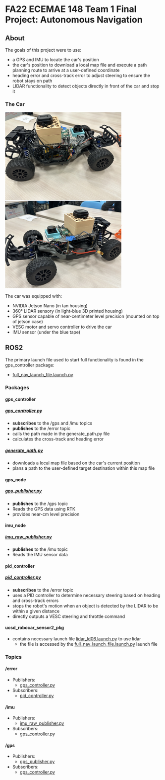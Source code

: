 # FA22 ECEMAE 148 Team 1 Final Project: Autonomous Navigation

## About

The goals of this project were to use:

- a GPS and IMU to locate the car's position
- the car's position to download a local map file and execute a path planning route to arrive at a user-defined coordinate
- heading error and cross-track error to adjust steering to ensure the robot stays on path
- LIDAR functionality to detect objects directly in front of the car and stop it

### The Car

<img src="car_pic_1.jpg" width="375"/><img src="car_pic_2.jpg" width="375"/>

The car was equipped with:

- NVIDIA Jetson Nano (in tan housing)
- 360° LIDAR sensory (in light-blue 3D printed housing)
- GPS sensor capable of near-centimeter level precision (mounted on top of jetson case)
- VESC motor and servo controller to drive the car
- IMU sensor (under the blue tape)

## ROS2

The primary launch file used to start full functionality is found in the gps_controller package:

- [full_nav_launch_file.launch.py](gps_controller/launch/full_nav_launch_file.launch.py)

### Packages

#### gps_controller

##### [gps_controller.py](gps_controller/gps_controller/gps_controller.py)

- **subscribes** to the /gps and /imu topics
- **publishes** to the /error topic
- calls the path made in the generate_path.py file
- calculates the cross-track and heading error 

##### [generate_path.py](gps_controller/gps_controller/generate_path.py)

- downloads a local map file based on the car's current position
- plans a path to the user-defined target destination within this map file

#### gps_node

##### [gps_publisher.py](gps_node/gps_node/gps_publisher.py)

- **publishes** to the /gps topic
- Reads the GPS data using RTK
- provides near-cm level precision

#### imu_node

##### [imu_raw_publisher.py](imu_node/imu_node/imu_raw_publisher.py)

- **publishes** to the /imu topic
- Reads the IMU sensor data

#### pid_controller

##### [pid_controller.py](pid_controller/pid_controller/pid_controller.py)

- **subscribes** to the /error topic
- uses a PID controller to determine necessary steering based on heading and cross-track errors
- stops the robot's motion when an object is detected by the LIDAR to be within a given distance
- directly outputs a VESC steering and throttle command

#### ucsd_robocar_sensor2_pkg

- contains necessary launch file [lidar_ld06.launch.py](ucsd_robocar_sensor2_pkg/launch/lidar_ld06.launch.py) to use lidar
  - the file is accessed by the [full_nav_launch_file.launch.py](gps_controller/launch/gps_controller_launch_file.launch.py) launch file

### Topics

#### /error

- Publishers:
  - [gps_controller.py](gps_controller/gps_controller/gps_controller.py)
- Subscribers:
  - [pid_controller.py](pid_controller/pid_controller/pid_controller.py)

#### /imu

- Publishers:
  - [imu_raw_publisher.py](imu_node/imu_node/imu_raw_publisher.py)
- Subscribers:
  - [gps_controller.py](gps_controller/gps_controller/gps_controller.py)

#### /gps

- Publishers:
  - [gps_publisher.py](gps_node/gps_node/gps_publisher.py)
- Subscribers:
  - [gps_controller.py](gps_controller/gps_controller/gps_controller.py)
